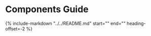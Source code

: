 # Components Guide
{%
   include-markdown "../../README.md"
   start="<!-- Component User Guide Start -->"
   end="<!-- Component User Guide End -->"
   heading-offset=-2
%}
